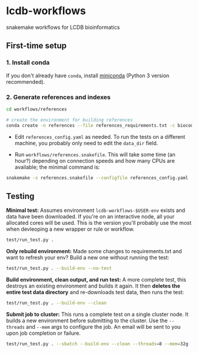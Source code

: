 # lcdb-workflows
snakemake workflows for LCDB bioinformatics

## First-time setup

### 1. Install conda

If you don't already have `conda`, install
[miniconda](http://conda.pydata.org/miniconda.html) (Python 3 version
recommended).

### 2. Generate references and indexes

```bash
cd workflows/references

# create the environment for building references
conda create -n references --file references_requirements.txt -c bioconda
```

- Edit `references_config.yaml` as needed. To run the tests on a different
  machine, you probably only need to edit the `data_dir` field.

- Run `workflows/references.snakefile`. This will take some time (an hour?)
  depending on connection speeds and how many CPUs are available; the minimal
  command is:

```bash
snakemake -s references.snakefile --configfile references_config.yaml
```

## Testing

**Minimal test:** Assumes environment `lcdb-workflows-$USER-env` exists and data
have been downloaded. If you're on an interactive node, all your allocated
cores will be used. This is the version you'll probably use the most when
devleoping a new wrapper or rule or workflow.

```bash
test/run_test.py .
```

**Only rebuild environment:** Made some changes to requirements.txt and want to
refresh your env? Build a new one without running the test:

```bash
test/run_test.py . --build-env --no-test
```

**Build environment, clean output,  and run test:** A more complete test, this
destroys an existing environment and builds it again. It then **deletes the
entire test data directory** and re-downloads test data, then runs the test:

```bash
test/run_test.py . --build-env --clean
```

**Submit job to cluster:** This runs a complete test on a single cluster node.
It builds a new environment before submitting to the cluster. Use the
`--threads` and `--mem` args to configure the job. An email will be sent to you
upon job completion or failure.

```bash
test/run_test.py . --sbatch --build-env --clean --threads=8 --mem=32g
```
